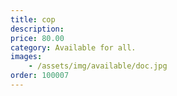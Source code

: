 ```yaml
---
title: cop
description: 
price: 80.00
category: Available for all.
images: 
    - /assets/img/available/doc.jpg
order: 100007
---
```

